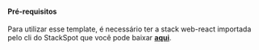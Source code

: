 
#### **Pré-requisitos**
Para utilizar esse template, é necessário ter a stack web-react importada pelo cli do StackSpot que você pode baixar [**aqui**](https://stackspot.com.br/).